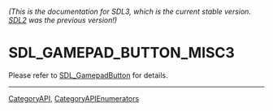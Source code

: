 ###### (This is the documentation for SDL3, which is the current stable version. [SDL2](https://wiki.libsdl.org/SDL2/) was the previous version!)
# SDL_GAMEPAD_BUTTON_MISC3

Please refer to [SDL_GamepadButton](SDL_GamepadButton) for details.

----
[CategoryAPI](CategoryAPI), [CategoryAPIEnumerators](CategoryAPIEnumerators)


